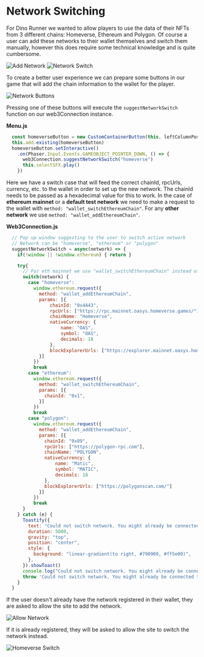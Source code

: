 ---
---

# Network Switching

For Dino Runner we wanted to allow players to use the data of their NFTs from 3 different chains: Homeverse, Ethereum and Polygon.
Of course a user can add these networks to their wallet themselves and switch them manually, however this does require some technical knowledge and is quite cumbersome.

![Add Network](/img/docs/tech/sample-game/game-add-network.png)
![Network Switch](/img/docs/tech/sample-game/game-network-switch.png)

To create a better user experience we can prepare some buttons in our game that will add the chain information to the wallet for the player.

![Network Buttons](/img/docs/tech/sample-game/game-network-buttons.png)

Pressing one of these buttons will execute the `suggestNetworkSwitch` function on our web3Connection instance.

**Menu.js**

``` javascript
  const homeverseButton = new CustomContainerButton(this, leftColumnPos, 400, 'buttonHomeverseUp', 'buttonHomeverseDown', 1)
  this.add.existing(homeverseButton)
  homeverseButton.setInteractive()
    .on(Phaser.Input.Events.GAMEOBJECT_POINTER_DOWN, () => {
      web3Connection.suggestNetworkSwitch("homeverse")
      this.selectSFX.play()
    })
```

Here we have a switch case that will feed the correct chainId, rpcUrls, currency, etc. to the wallet in order to set up the new network. The chainId needs to be passed as a hexadecimal value for this to work.
In the case of **ethereum mainnet** or a **default test network** we need to make a request to the wallet with `method: "wallet_switchEthereumChain"`.
For any **other network** we use `method: "wallet_addEthereumChain"`.

**Web3Connection.js**

``` javascript
  // Pop up window suggesting to the user to switch active network
  // Network can be "homeverse", "ethereum" or "polygon"
  suggestNetworkSwitch = async(network) => {
    if(!window || !window.ethereum) { return }

    try{
      // For eth mainnet we use "wallet_switchEthereumChain" instead of "wallet_addEthereumChain"
      switch(network) {
        case "homeverse":
          window.ethereum.request({
            method: "wallet_addEthereumChain",
            params: [{
                chainId: "0x4A43",
                rpcUrls: ["https://rpc.mainnet.oasys.homeverse.games/"],
                chainName: "Homeverse",
                nativeCurrency: {
                    name: "OAS",
                    symbol: "OAS",
                    decimals: 18
                },
                blockExplorerUrls: ["https://explorer.mainnet.oasys.homeverse.games/"]
            }]
          })
          break
        case "ethereum":
          window.ethereum.request({
            method: "wallet_switchEthereumChain",
            params: [{
              chainId: "0x1",
            }]
          })
          break
        case "polygon":
          window.ethereum.request({
            method: "wallet_addEthereumChain",
            params: [{
              chainId: "0x89",
              rpcUrls: ["https://polygon-rpc.com"],
              chainName: "POLYGON",
              nativeCurrency: {
                  name: "Matic",
                  symbol: "MATIC",
                  decimals: 18
              },
              blockExplorerUrls: ["https://polygonscan.com/"]
            }]
          })
          break 
      }  
    } catch (e) {
      Toastify({
        text: "Could not switch network. You might already be connected to this network or your browser only support manual network switching.",
        duration: 5000,
        gravity: "top",
        position: "center",
        style: {
          background: "linear-gradient(to right, #790909, #ff5e00)",
        },
      }).showToast()
      console.log("Could not switch network. You might already be connected to this network or your browser only support manual network switching.")
      throw 'Could not switch network. You might already be connected to this network or your browser only support manual network switching.'
    }
  }
```

If the user doesn't already have the network registered in their wallet, they are asked to allow the site to add the network.

![Allow Network](/img/docs/tech/sample-game/game-allow-network.png)

If it is already registered, they will be asked to allow the site to switch the network instead.

![Homeverse Switch](/img/docs/tech/sample-game/game-switch-homeverse.png)
